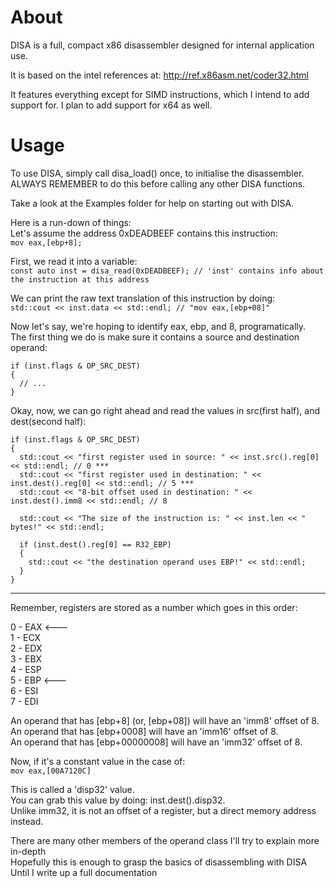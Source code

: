 # About

DISA is a full, compact x86 disassembler designed
for internal application use.

It is based on the intel references at:
http://ref.x86asm.net/coder32.html

It features everything except for SIMD instructions,
which I intend to add support for.
I plan to add support for x64 as well.



# Usage

To use DISA, simply call disa_load() once, to initialise the disassembler.<br>
ALWAYS REMEMBER to do this before calling any other DISA functions.

Take a look at the Examples folder for help on starting out with DISA.

Here is a run-down of things:<br>
Let's assume the address 0xDEADBEEF contains this instruction:<br>
`mov eax,[ebp+8];`

First, we read it into a variable:<br>
`const auto inst = disa_read(0xDEADBEEF); // 'inst' contains info about the instruction at this address`

We can print the raw text translation of this instruction by doing:<br>
`std::cout << inst.data << std::endl; // "mov eax,[ebp+08]"`

Now let's say, we're hoping to identify eax, ebp, and 8, programatically.<br>
The first thing we do is make sure it contains a source and destination operand:
```
if (inst.flags & OP_SRC_DEST)
{
  // ...
}
```

Okay, now, we can go right ahead and read the values in src(first half), and dest(second half):
```
if (inst.flags & OP_SRC_DEST)
{
  std::cout << "first register used in source: " << inst.src().reg[0] << std::endl; // 0 ***
  std::cout << "first register used in destination: " << inst.dest().reg[0] << std::endl; // 5 ***
  std::cout << "8-bit offset used in destination: " << inst.dest().imm8 << std::endl; // 8
  
  std::cout << "The size of the instruction is: " << inst.len << " bytes!" << std::endl;
  
  if (inst.dest().reg[0] == R32_EBP)
  {
    std::cout << "the destination operand uses EBP!" << std::endl;
  }
}
```

***
Remember, registers are stored as a number which goes in this order:<br>

0 - EAX <---<br>
1 - ECX<br>
2 - EDX<br>
3 - EBX<br>
4 - ESP<br>
5 - EBP <---<br>
6 - ESI<br>
7 - EDI<br>


An operand that has [ebp+8] (or, [ebp+08]) will have an 'imm8' offset of 8.<br>
An operand that has [ebp+0008] will have an 'imm16' offset of 8.<br>
An operand that has [ebp+00000008] will have an 'imm32' offset of 8.<br>

Now, if it's a constant value in the case of:<br>
`mov eax,[00A7120C]`

This is called a 'disp32' value.<br>
You can grab this value by doing: inst.dest().disp32.<br>
Unlike imm32, it is not an offset of a register, but a direct memory address instead.<br>

There are many other members of the operand class I'll try to explain more in-depth<br>
Hopefully this is enough to grasp the basics of disassembling with DISA<br>
Until I write up a full documentation<br>


